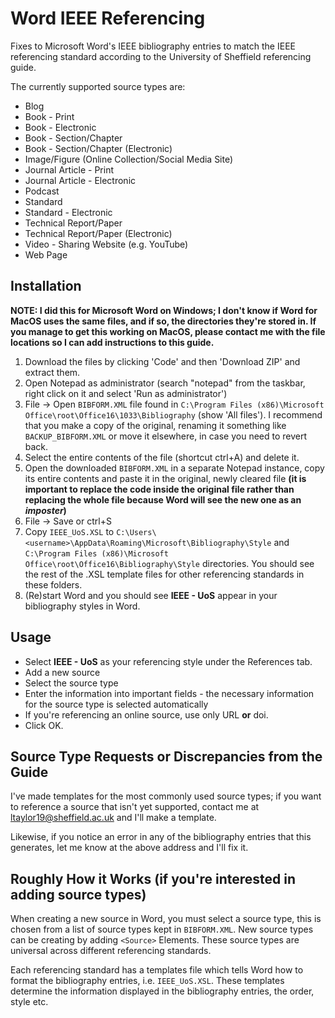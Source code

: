 # Word IEEE Referencing
Fixes to Microsoft Word's IEEE bibliography entries to match the IEEE referencing standard according to the University of Sheffield referencing guide.

The currently supported source types are:

- Blog
- Book - Print
- Book - Electronic
- Book - Section/Chapter
- Book - Section/Chapter (Electronic)
- Image/Figure (Online Collection/Social Media Site)
- Journal Article - Print
- Journal Article - Electronic
- Podcast
- Standard 
- Standard - Electronic
- Technical Report/Paper
- Technical Report/Paper (Electronic)
- Video - Sharing Website (e.g. YouTube)
- Web Page

## Installation
**NOTE: I did this for Microsoft Word on Windows; I don't know if Word for MacOS uses the same files, and if so, the directories they're stored in. If you manage to get this working on MacOS, please contact me with the file locations so I can add instructions to this guide.**

1. Download the files by clicking 'Code' and then 'Download ZIP' and extract them.
2. Open Notepad as administrator (search "notepad" from the taskbar, right click on it and select 'Run as administrator')
3. File -> Open `BIBFORM.XML` file found in `C:\Program Files (x86)\Microsoft Office\root\Office16\1033\Bibliography` (show 'All files'). I recommend that you make a copy of the original, renaming it something like `BACKUP_BIBFORM.XML` or move it elsewhere, in case you need to revert back.
4. Select the entire contents of the file (shortcut ctrl+A) and delete it.
5. Open the downloaded `BIBFORM.XML` in a separate Notepad instance, copy its entire contents and paste it in the original, newly cleared file **(it is important to replace the code inside the original file rather than replacing the whole file because Word will see the new one as an _imposter_)**
6. File -> Save or ctrl+S
7. Copy `IEEE_UoS.XSL` to `C:\Users\<username>\AppData\Roaming\Microsoft\Bibliography\Style` and `C:\Program Files (x86)\Microsoft Office\root\Office16\Bibliography\Style` directories. You should see the rest of the .XSL template files for other referencing standards in these folders.
8. (Re)start Word and you should see **IEEE - UoS** appear in your bibliography styles in Word.

## Usage

- Select **IEEE - UoS** as your referencing style under the References tab.
- Add a new source
- Select the source type
- Enter the information into important fields - the necessary information for the source type is selected automatically
- If you're referencing an online source, use only URL **or** doi.
- Click OK.

## Source Type Requests or Discrepancies from the Guide

I've made templates for the most commonly used source types; if you want to reference a source that isn't yet supported, contact me at ltaylor19@sheffield.ac.uk and I'll make a template.

Likewise, if you notice an error in any of the bibliography entries that this generates, let me know at the above address and I'll fix it.

## Roughly How it Works (if you're interested in adding source types)
When creating a new source in Word, you must select a source type, this is chosen from a list of source types kept in `BIBFORM.XML`. New source types can be creating by adding `<Source>` Elements. These source types are universal across different referencing standards.

Each referencing standard has a templates file which tells Word how to format the bibliography entries, i.e. `IEEE_UoS.XSL`. These templates determine the information displayed in the bibliography entries, the order, style etc.

